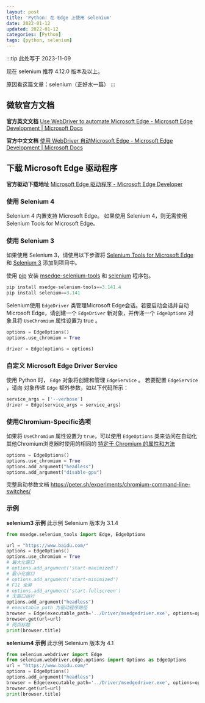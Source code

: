 ```yaml
---
layout: post
title: 'Python: 在 Edge 上使用 selenium'
date: 2022-01-12
updated: 2022-01-12
categories: [Python]
tags: [python, selenium]
---
```


<!-- more -->

:::tip
此处写于 2023-11-09

现在 selenium 推荐 4.12.0 版本及以上。

原因看这篇文章：<AppLink href='./selenium'>selenium</AppLink>（正好水一篇）
:::

## 微软官方文档

**官方英文文档** [Use WebDriver to automate Microsoft Edge - Microsoft Edge Development | Microsoft Docs](https://docs.microsoft.com/en-us/microsoft-edge/webdriver-chromium/?tabs=c-sharp)

**官方中文文档** [使用 WebDriver 自动Microsoft Edge - Microsoft Edge Development | Microsoft Docs](https://docs.microsoft.com/zh-cn/microsoft-edge/webdriver-chromium/?tabs=c-sharp)

## 下载 Microsoft Edge 驱动程序

**官方驱动下载地址** [Microsoft Edge 驱动程序 - Microsoft Edge Developer](https://developer.microsoft.com/zh-cn/microsoft-edge/tools/webdriver/)

### 使用 Selenium 4

Selenium 4 内置支持 Microsoft Edge。
如果使用 Selenium 4，则无需使用 Selenium Tools for Microsoft Edge。

### 使用 Selenium 3

如果使用 Selenium 3，请使用以下步骤将 [Selenium Tools for Microsoft Edge](https://github.com/microsoft/edge-selenium-tools) 和 [Selenium 3](https://www.selenium.dev/) 添加到项目中。

使用 [pip](https://pypi.org/project/pip/) 安装 [msedge-selenium-tools](https://pypi.org/project/msedge-selenium-tools/) 和 [selenium](https://pypi.org/project/selenium/) 程序包。

```python
pip install msedge-selenium-tools==3.141.4
pip install selenium==3.141
```

Selenium使用 `EdgeDriver` 类管理Microsoft Edge会话。若要启动会话并自动Microsoft Edge，请创建一个 `EdgeDriver` 新对象，并传递一个 `EdgeOptions` 对象且将 `UseChromium` 属性设置为 true 。

```python
options = EdgeOptions()
options.use_chromium = True

driver = Edge(options = options)
```

### 自定义 Microsoft Edge Driver Service

使用 Python 时， `Edge` 对象将创建和管理 `EdgeService` 。 若要配置 `EdgeService` ，请向 对象传递 `Edge` 额外参数，如以下代码所示：

```python
service_args = ['--verbose']
driver = Edge(service_args = service_args)
```

### 使用Chromium-Specific选项

如果将 `UseChromium` 属性设置为 `true`，可以使用  `EdgeOptions` 类来访问在自动化其他Chromium浏览器时使用的相同的 [特定于 Chromium 的属性和方法](https://docs.microsoft.com/en-us/microsoft-edge/webdriver-chromium/capabilities-edge-options) 

```python
options = EdgeOptions()
options.use_chromium = True
options.add_argument("headless")
options.add_argument("disable-gpu")
```

完整启动参数文档 <https://peter.sh/experiments/chromium-command-line-switches/>

### 示例

**selenium3 示例**
此示例 Selenium 版本为 3.1.4
```python
from msedge.selenium_tools import Edge, EdgeOptions

url = "https://www.baidu.com/"
options = EdgeOptions()
options.use_chromium = True
# 最大化窗口
# options.add_argument('start-maximized')
# 最小化窗口
# options.add_argument('start-minimized')
# F11 全屏
# options.add_argument('start-fullscreen')
# 无窗口运行
options.add_argument("headless")
# executable_path 为驱动程序路径
browser = Edge(executable_path='../Driver/msedgedriver.exe', options=options)
browser.get(url=url)
# 网页标题
print(browser.title)
```

**selenium4 示例**
此示例 Selenium 版本为 4.1
```python
from selenium.webdriver import Edge
from selenium.webdriver.edge.options import Options as EdgeOptions
url = "https://www.baidu.com/"
options = EdgeOptions()
options.add_argument("headless")
browser = Edge(executable_path='../Driver/msedgedriver.exe', options=options)
browser.get(url=url)
print(browser.title)
```
